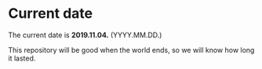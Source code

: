 # Current date

The current date is **2019.11.04.** (YYYY.MM.DD.)

This repository will be good when the world ends, so we will know how long it lasted.